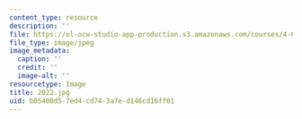 ```yaml
---
content_type: resource
description: ''
file: https://ol-ocw-studio-app-production.s3.amazonaws.com/courses/4-614-religious-architecture-and-islamic-cultures-fall-2002/b05408d57ed4cd743a7ed146cd16ff01_2022.jpg
file_type: image/jpeg
image_metadata:
  caption: ''
  credit: ''
  image-alt: ''
resourcetype: Image
title: 2022.jpg
uid: b05408d5-7ed4-cd74-3a7e-d146cd16ff01
---
```

